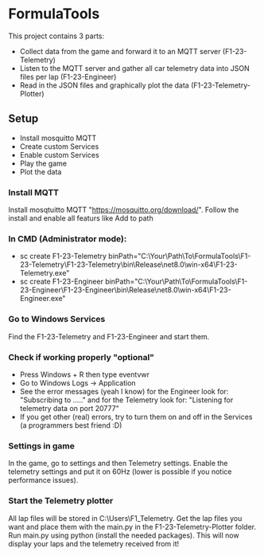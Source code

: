 # FormulaTools
This project contains 3 parts:
- Collect data from the game and forward it to an MQTT server (F1-23-Telemetry)
- Listen to the MQTT server and gather all car telemetry data into JSON files per lap (F1-23-Engineer)
- Read in the JSON files and graphically plot the data (F1-23-Telemetry-Plotter)
  
## Setup

- Install mosquitto MQTT
- Create custom Services
- Enable custom Services
- Play the game
- Plot the data

### Install MQTT

Install mosqtuitto MQTT "https://mosquitto.org/download/".
Follow the install and enable all featurs like Add to path

### In CMD (Administrator mode):

- sc create F1-23-Telemetry binPath="C:\Your\Path\To\FormulaTools\F1-23-Telemetry\F1-23-Telemetry\bin\Release\net8.0\win-x64\F1-23-Telemetry.exe"
- sc create F1-23-Engineer binPath="C:\Your\Path\To\FormulaTools\F1-23-Engineer\F1-23-Engineer\bin\Release\net8.0\win-x64\F1-23-Engineer.exe"

### Go to Windows Services

Find the F1-23-Telemetry and F1-23-Engineer and start them.

### Check if working properly "optional"

- Press Windows + R then type eventvwr
- Go to Windows Logs -> Application
- See the error messages (yeah I know) for the Engineer look for: "Subscribing to ....." and for the Telemetry look for: "Listening for telemetry data on port 20777"
- If you get other (real) errors, try to turn them on and off in the Services (a programmers best friend :D)

### Settings in game

In the game, go to settings and then Telemetry settings. Enable the telemetry settings and put it on 60Hz (lower is possible if you notice performance issues).

### Start the Telemetry plotter

All lap files will be stored in C:\Users\F1_Telemetry. Get the lap files you want and place them with the main.py in the F1-23-Telemetry-Plotter folder.
Run main.py using python (install the needed packages). This will now display your laps and the telemetry received from it!
